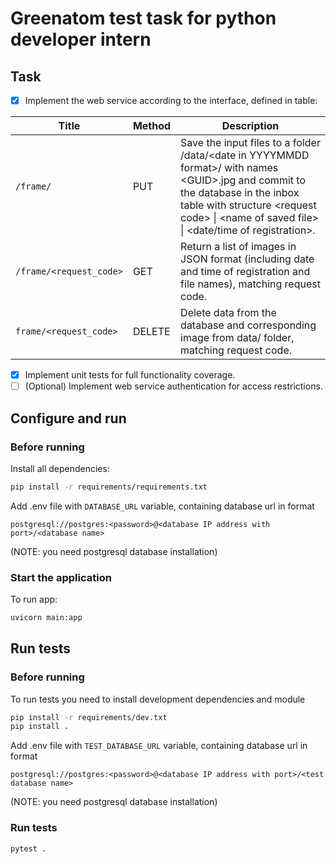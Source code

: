 # Greenatom test task for python developer intern

## Task

- [x] Implement the web service according to the interface, defined in table:

| Title                   | Method | Description |
| ----------------------- | ------ | ----------- |
| `/frame/`               | PUT    | Save the input files to a folder \/data\/\<date in YYYYMMDD format\>\/ with names \<GUID\>.jpg and commit to the database in the inbox table with structure \<request code\> \| \<name of saved file\> \| \<date/time of registration\>. |
| `/frame/<request_code>` | GET    | Return a list of images in JSON format (including date and time of registration and file names), matching request code. |
| `frame/<request_code>`  | DELETE | Delete data from the database and corresponding image from data/ folder, matching request code. |

- [x] Implement unit tests for full functionality coverage.
- [ ] (Optional) Implement web service authentication for access restrictions.

## Configure and run

### Before running

Install all dependencies:

```bash
pip install -r requirements/requirements.txt
```

Add .env file with `DATABASE_URL` variable, containing database url in format

`postgresql://postgres:<password>@<database IP address with port>/<database name>`

(NOTE: you need postgresql database installation)

### Start the application

To run app:

```bash
uvicorn main:app
```

## Run tests

### Before running

To run tests you need to install development dependencies and module

```bash
pip install -r requirements/dev.txt
pip install .
```

Add .env file with `TEST_DATABASE_URL` variable, containing database url in format

`postgresql://postgres:<password>@<database IP address with port>/<test database name>`

(NOTE: you need postgresql database installation)

### Run tests

```bash
pytest .
```
